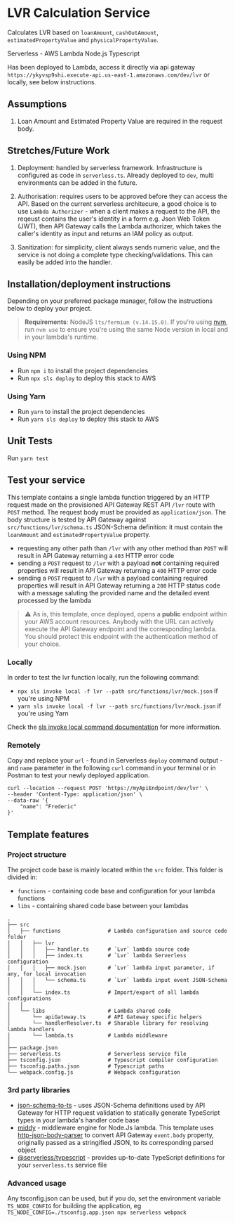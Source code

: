 # LVR Calculation Service

Calculates LVR based on `loanAmount`, `cashOutAmount`, `estimatedPropertyValue` and `physicalPropertyValue`.

Serverless - AWS Lambda Node.js Typescript

Has been deployed to Lambda, access it directly via api gateway `https://ykyvsp9shi.execute-api.us-east-1.amazonaws.com/dev/lvr` or locally, see below instructions.

## Assumptions

1. Loan Amount and Estimated Property Value are required in the request body.

## Stretches/Future Work

1. Deployment: handled by serverless framework. Infrastructure is configured as code in `serverless.ts`. Already deployed to `dev`, multi environments can be added in the future.

2. Authorisation: requires users to be approved before they can access the API. Based on the current serverless architecure, a good choice is to use `Lambda Authorizer` - when a client makes a request to the API, the reqeust contains the user's identity in a form e.g. Json Web Token (JWT), then API Gateway calls the Lambda authorizer, which takes the caller's identity as input and returns an IAM policy as output.

3. Sanitization: for simplicity, client always sends numeric value, and the service is not doing a complete type checking/validations. This can easily be added into the handler.

## Installation/deployment instructions

Depending on your preferred package manager, follow the instructions below to deploy your project.

> **Requirements**: NodeJS `lts/fermium (v.14.15.0)`. If you're using [nvm](https://github.com/nvm-sh/nvm), run `nvm use` to ensure you're using the same Node version in local and in your lambda's runtime.

### Using NPM

- Run `npm i` to install the project dependencies
- Run `npx sls deploy` to deploy this stack to AWS

### Using Yarn

- Run `yarn` to install the project dependencies
- Run `yarn sls deploy` to deploy this stack to AWS

## Unit Tests

Run `yarn test`

## Test your service

This template contains a single lambda function triggered by an HTTP request made on the provisioned API Gateway REST API `/lvr` route with `POST` method. The request body must be provided as `application/json`. The body structure is tested by API Gateway against `src/functions/lvr/schema.ts` JSON-Schema definition: it must contain the `loanAmount` and `estimatedPropertyValue` property.

- requesting any other path than `/lvr` with any other method than `POST` will result in API Gateway returning a `403` HTTP error code
- sending a `POST` request to `/lvr` with a payload **not** containing required properties will result in API Gateway returning a `400` HTTP error code
- sending a `POST` request to `/lvr` with a payload containing required properties will result in API Gateway returning a `200` HTTP status code with a message saluting the provided name and the detailed event processed by the lambda

> :warning: As is, this template, once deployed, opens a **public** endpoint within your AWS account resources. Anybody with the URL can actively execute the API Gateway endpoint and the corresponding lambda. You should protect this endpoint with the authentication method of your choice.

### Locally

In order to test the lvr function locally, run the following command:

- `npx sls invoke local -f lvr --path src/functions/lvr/mock.json` if you're using NPM
- `yarn sls invoke local -f lvr --path src/functions/lvr/mock.json` if you're using Yarn

Check the [sls invoke local command documentation](https://www.serverless.com/framework/docs/providers/aws/cli-reference/invoke-local/) for more information.

### Remotely

Copy and replace your `url` - found in Serverless `deploy` command output - and `name` parameter in the following `curl` command in your terminal or in Postman to test your newly deployed application.

```
curl --location --request POST 'https://myApiEndpoint/dev/lvr' \
--header 'Content-Type: application/json' \
--data-raw '{
    "name": "Frederic"
}'
```

## Template features

### Project structure

The project code base is mainly located within the `src` folder. This folder is divided in:

- `functions` - containing code base and configuration for your lambda functions
- `libs` - containing shared code base between your lambdas

```
.
├── src
│   ├── functions               # Lambda configuration and source code folder
│   │   ├── lvr
│   │   │   ├── handler.ts      # `Lvr` lambda source code
│   │   │   ├── index.ts        # `Lvr` lambda Serverless configuration
│   │   │   ├── mock.json       # `Lvr` lambda input parameter, if any, for local invocation
│   │   │   └── schema.ts       # `Lvr` lambda input event JSON-Schema
│   │   │
│   │   └── index.ts            # Import/export of all lambda configurations
│   │
│   └── libs                    # Lambda shared code
│       └── apiGateway.ts       # API Gateway specific helpers
│       └── handlerResolver.ts  # Sharable library for resolving lambda handlers
│       └── lambda.ts           # Lambda middleware
│
├── package.json
├── serverless.ts               # Serverless service file
├── tsconfig.json               # Typescript compiler configuration
├── tsconfig.paths.json         # Typescript paths
└── webpack.config.js           # Webpack configuration
```

### 3rd party libraries

- [json-schema-to-ts](https://github.com/ThomasAribart/json-schema-to-ts) - uses JSON-Schema definitions used by API Gateway for HTTP request validation to statically generate TypeScript types in your lambda's handler code base
- [middy](https://github.com/middyjs/middy) - middleware engine for Node.Js lambda. This template uses [http-json-body-parser](https://github.com/middyjs/middy/tree/master/packages/http-json-body-parser) to convert API Gateway `event.body` property, originally passed as a stringified JSON, to its corresponding parsed object
- [@serverless/typescript](https://github.com/serverless/typescript) - provides up-to-date TypeScript definitions for your `serverless.ts` service file

### Advanced usage

Any tsconfig.json can be used, but if you do, set the environment variable `TS_NODE_CONFIG` for building the application, eg `TS_NODE_CONFIG=./tsconfig.app.json npx serverless webpack`
